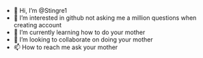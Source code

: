 - 👋 Hi, I’m @Stingre1
- 👀 I’m interested in github not asking me a million questions when creating account
- 🌱 I’m currently learning how to do your mother
- 💞️ I’m looking to collaborate on doing your mother
- 📫 How to reach me ask your mother

<!---
Stingre1/Stingre1 is a ✨ special ✨ repository because its `README.md` (this file) appears on your GitHub profile.
You can click the Preview link to take a look at your changes.
--->
